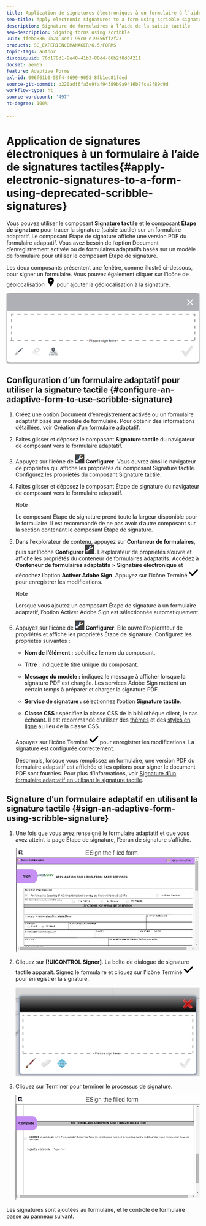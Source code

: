 ```yaml
---
title: Application de signatures électroniques à un formulaire à l’aide de signatures tactiles
seo-title: Apply electronic signatures to a form using scribble signatures
description: Signature de formulaires à l’aide de la saisie tactile
seo-description: Signing forms using scribble
uuid: ffeba886-9b24-4ed1-95c0-e19356ff2f23
products: SG_EXPERIENCEMANAGER/6.5/FORMS
topic-tags: author
discoiquuid: 76d178d1-8e40-41b3-80d4-66b2f8d04211
docset: aem65
feature: Adaptive Forms
exl-id: 096f61b0-59f4-4699-9093-8fb1ed81fded
source-git-commit: b220adf6fa3e9faf94389b9a9416b7fca2f89d9d
workflow-type: ht
source-wordcount: '497'
ht-degree: 100%

---
```


# Application de signatures électroniques à un formulaire à l’aide de signatures tactiles{#apply-electronic-signatures-to-a-form-using-deprecated-scribble-signatures}

Vous pouvez utiliser le composant **Signature tactile** et le composant **Étape de signature** pour tracer la signature (saisie tactile) sur un formulaire adaptatif. Le composant Étape de signature affiche une version PDF du formulaire adaptatif. Vous avez besoin de l’option Document d’enregistrement activée ou de formulaires adaptatifs basés sur un modèle de formulaire pour utiliser le composant Étape de signature.

Les deux composants présentent une fenêtre, comme illustré ci-dessous, pour signer un formulaire. Vous pouvez également cliquer sur l’icône de géolocalisation ![aem_6_3_geolocation](assets/aem_6_3_geolocation.png) pour ajouter la géolocalisation à la signature.

![Boîte de dialogue de signature tactile](assets/scribble-signature.png)

## Configuration d’un formulaire adaptatif pour utiliser la signature tactile {#configure-an-adaptive-form-to-use-scribble-signature}

1. Créez une option Document d’enregistrement activée ou un formulaire adaptatif basé sur modèle de formulaire. Pour obtenir des informations détaillées, voir [Création d’un formulaire adaptatif](../../forms/using/creating-adaptive-form.md).
1. Faites glisser et déposez le composant **Signature tactile** du navigateur de composant vers le formulaire adaptatif.
1. Appuyez sur l’icône de ![configuration](assets/configure.png) **Configurer**. Vous ouvrez ainsi le navigateur de propriétés qui affiche les propriétés du composant Signature tactile. Configurez les propriétés du composant Signature tactile.
1. Faites glisser et déposez le composant Étape de signature du navigateur de composant vers le formulaire adaptatif.

   >[!NOTE]
   >
   >Le composant Étape de signature prend toute la largeur disponible pour le formulaire. Il est recommandé de ne pas avoir d’autre composant sur la section contenant le composant Étape de signature.

1. Dans l’explorateur de contenu, appuyez sur **Conteneur de formulaires**, puis sur l’icône **Configurer** ![](/help/forms/using/assets/configure.png). L’explorateur de propriétés s’ouvre et affiche les propriétés du conteneur de formulaires adaptatifs. Accédez à **Conteneur de formulaires adaptatifs** > **Signature électronique** et décochez l’option **Activer Adobe Sign**. Appuyez sur l’icône Terminé ![aem_6_3_forms_save](assets/aem_6_3_forms_save.png) pour enregistrer les modifications.

   >[!NOTE]
   >
   >Lorsque vous ajoutez un composant Étape de signature à un formulaire adaptatif, l’option Activer Adobe Sign est sélectionnée automatiquement.

1. Appuyez sur l’icône de ![configuration](assets/configure.png) **Configurer**. Elle ouvre l’explorateur de propriétés et affiche les propriétés Étape de signature. Configurez les propriétés suivantes :

   * **Nom de l’élément** : spécifiez le nom du composant.

   * **Titre :** indiquez le titre unique du composant.
   * **Message du modèle :** indiquez le message à afficher lorsque la signature PDF est chargée. Les services Adobe Sign mettent un certain temps à préparer et charger la signature PDF.
   * **Service de signature :** sélectionnez l’option **Signature tactile**.

   * **Classe CSS** : spécifiez la classe CSS de la bibliothèque client, le cas échéant. Il est recommandé d’utiliser des [thèmes](../../forms/using/themes.md) et des [styles en ligne](../../forms/using/inline-style-adaptive-forms.md) au lieu de la classe CSS.

   Appuyez sur l’icône Terminé ![aem_6_3_forms_save](assets/aem_6_3_forms_save.png) pour enregistrer les modifications. La signature est configurée correctement.

   Désormais, lorsque vous remplissez un formulaire, une version PDF du formulaire adaptatif est affichée et les options pour signer le document PDF sont fournies. Pour plus d’informations, voir [Signature d’un formulaire adaptatif en utilisant la signature tactile](../../forms/using/signing-forms-using-scribble.md#sign-an-adaptive-form-using-scribble-signature).

## Signature d’un formulaire adaptatif en utilisant la signature tactile {#sign-an-adaptive-form-using-scribble-signature}

1. Une fois que vous avez renseigné le formulaire adaptatif et que vous avez atteint la page Étape de signature, l’écran de signature s’affiche.

   ![Écran de signature de la page EchoSign](assets/esignscribblesign.jpg)

1. Cliquez sur **[!UICONTROL Signer]**. La boîte de dialogue de signature tactile apparaît. Signez le formulaire et cliquez sur l’icône Terminé ![aem_6_3_forms_save](assets/aem_6_3_forms_save.png) pour enregistrer la signature.

   ![Boîte de dialogue de signature tactile](assets/scribblewidget.jpg)

1. Cliquez sur Terminer pour terminer le processus de signature.

   ![Terminer le processus de signature](assets/scribblecomplete.jpg)

Les signatures sont ajoutées au formulaire, et le contrôle de formulaire passe au panneau suivant.
